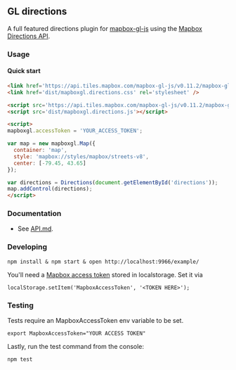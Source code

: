 GL directions
---

A full featured directions plugin for [mapbox-gl-js](https://github.com/mapbox/mapbox-gl-js) using the [Mapbox Directions API](https://www.mapbox.com/developers/api/directions/).

### Usage

#### Quick start

```html
<link href='https://api.tiles.mapbox.com/mapbox-gl-js/v0.11.2/mapbox-gl.css' rel='stylesheet' />
<link href='dist/mapboxgl.directions.css' rel='stylesheet' />

<script src='https://api.tiles.mapbox.com/mapbox-gl-js/v0.11.2/mapbox-gl.js'></script>
<script src='dist/mapboxgl.directions.js'></script>

<script>
mapboxgl.accessToken = 'YOUR_ACCESS_TOKEN';

var map = new mapboxgl.Map({
  container: 'map',
  style: 'mapbox://styles/mapbox/streets-v8',
  center: [-79.45, 43.65]
});

var directions = Directions(document.getElementById('directions'));
map.addControl(directions);
</script>
```

### Documentation

- See [API.md](https://github.com/mapbox/gl-directions/blob/v1/API.md).

### Developing

    npm install & npm start & open http://localhost:9966/example/

You'll need a [Mapbox access token](https://www.mapbox.com/help/create-api-access-token/) stored in localstorage. Set it via

    localStorage.setItem('MapboxAccessToken', '<TOKEN HERE>');

### Testing

Tests require an MapboxAccessToken env variable to be set.

    export MapboxAccessToken="YOUR ACCESS TOKEN"

Lastly, run the test command from the console:

    npm test
